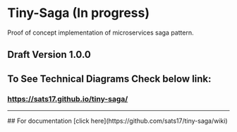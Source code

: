 # Tiny-Saga (In progress)
Proof of concept implementation of microservices saga pattern.

## Draft Version 1.0.0

## To See Technical Diagrams Check below link:
### https://sats17.github.io/tiny-saga/
<hr/>
## For documentation [click here](https://github.com/sats17/tiny-saga/wiki)

